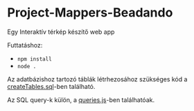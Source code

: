 # Project-Mappers-Beadando

Egy Interaktív térkép készítő web app

Futtatáshoz:
- ```npm install```
- ```node .```

Az adatbázishoz tartozó táblák létrhezosához szükséges kód a [createTables.sql](https://github.com/GreGamingHUN/Project-Mappers-Beadando/blob/master/createTables.sql)-ben található.

Az SQL query-k külön, a [queries.js](https://github.com/GreGamingHUN/Project-Mappers-Beadando/blob/master/queries.js)-ben találhatóak.
